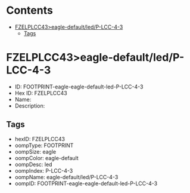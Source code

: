 



Contents
========

* [FZELPLCC43>eagle-default/led/P-LCC-4-3](#fzelplcc43eagle-defaultledp-lcc-4-3)
	* [Tags](#tags)

# FZELPLCC43>eagle-default/led/P-LCC-4-3

- ID: FOOTPRINT-eagle-eagle-default-led-P-LCC-4-3
- Hex ID: FZELPLCC43
- Name: 
- Description: 

## Tags

- hexID: FZELPLCC43
- oompType: FOOTPRINT
- oompSize: eagle
- oompColor: eagle-default
- oompDesc: led
- oompIndex: P-LCC-4-3
- oompName: eagle-default/led/P-LCC-4-3
- oompID: FOOTPRINT-eagle-eagle-default-led-P-LCC-4-3
